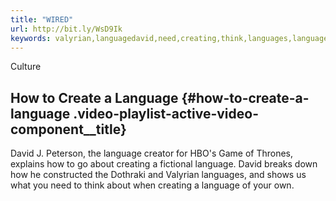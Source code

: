 ```yaml
---
title: "WIRED"
url: http://bit.ly/WsD9Ik
keywords: valyrian,languagedavid,need,creating,think,languages,language,shows,thrones,wired,peterson
---
```

Culture

How to Create a Language {#how-to-create-a-language .video-playlist-active-video-component__title}
------------------------

David J. Peterson, the language creator for HBO\'s Game of Thrones, explains how to go about creating a fictional language. David breaks down how he constructed the Dothraki and Valyrian languages, and shows us what you need to think about when creating a language of your own.
